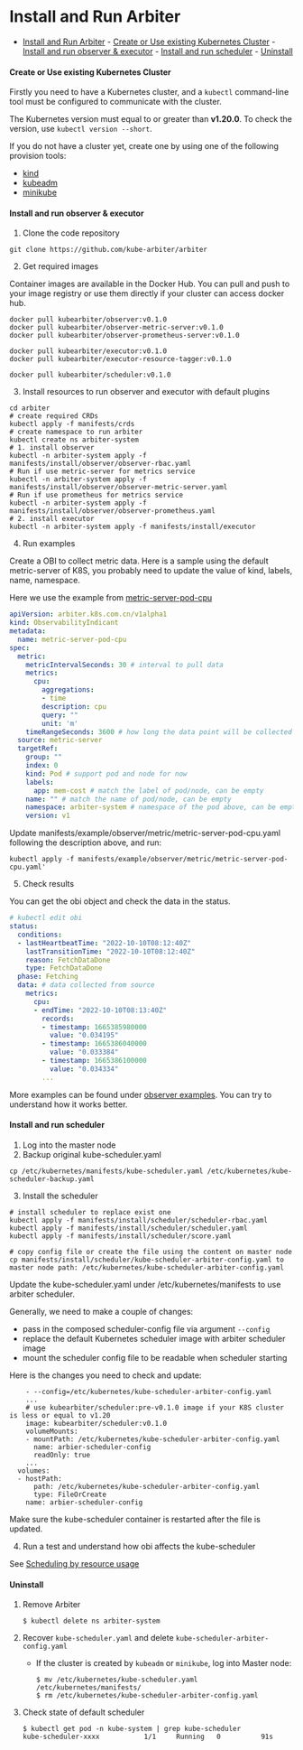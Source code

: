 # Install and Run Arbiter

- [Install and Run Arbiter](#install-and-run-arbiter)
      - [Create or Use existing Kubernetes Cluster](#create-or-use-existing-kubernetes-cluster)
      - [Install and run observer & executor](#install-and-run-observer--executor)
      - [Install and run scheduler](#install-and-run-scheduler)
      - [Uninstall](#uninstall)

#### Create or Use existing Kubernetes Cluster

Firstly you need to have a Kubernetes cluster, and a `kubectl` command-line tool must be configured to communicate with the cluster.

The Kubernetes version must equal to or greater than **v1.20.0**. To check the version, use `kubectl version --short`.

If you do not have a cluster yet, create one by using one of the following provision tools:

* [kind](https://kind.sigs.k8s.io/docs/)
* [kubeadm](https://kubernetes.io/docs/admin/kubeadm/)
* [minikube](https://minikube.sigs.k8s.io/)

#### Install and run observer & executor

1. Clone the code repository

```shell
git clone https://github.com/kube-arbiter/arbiter
```

2. Get required images

Container images are available in the Docker Hub. You can pull and push to your image registry or use them directly if your cluster can access docker hub.

```
docker pull kubearbiter/observer:v0.1.0
docker pull kubearbiter/observer-metric-server:v0.1.0
docker pull kubearbiter/observer-prometheus-server:v0.1.0

docker pull kubearbiter/executor:v0.1.0
docker pull kubearbiter/executor-resource-tagger:v0.1.0

docker pull kubearbiter/scheduler:v0.1.0
```

3. Install resources to run observer and executor with default plugins

```shell
cd arbiter
# create required CRDs
kubectl apply -f manifests/crds
# create namespace to run arbiter
kubectl create ns arbiter-system
# 1. install observer
kubectl -n arbiter-system apply -f manifests/install/observer/observer-rbac.yaml
# Run if use metric-server for metrics service
kubectl -n arbiter-system apply -f manifests/install/observer/observer-metric-server.yaml
# Run if use prometheus for metrics service
kubectl -n arbiter-system apply -f manifests/install/observer/observer-prometheus.yaml
# 2. install executor
kubectl -n arbiter-system apply -f manifests/install/executor
```

4. Run examples

Create a OBI to collect metric data. Here is a sample using the default metric-server of K8S, you probably need to update the value of kind, labels, name, namespace.

Here we use the example from [metric-server-pod-cpu](../manifests/example/observer/metric/metric-server-pod-cpu.yaml)

```yaml
apiVersion: arbiter.k8s.com.cn/v1alpha1
kind: ObservabilityIndicant
metadata:
  name: metric-server-pod-cpu
spec:
  metric:
    metricIntervalSeconds: 30 # interval to pull data
    metrics:
      cpu:
        aggregations:
        - time
        description: cpu
        query: ""
        unit: 'm'
    timeRangeSeconds: 3600 # how long the data point will be collected
  source: metric-server
  targetRef:
    group: ""
    index: 0
    kind: Pod # support pod and node for now
    labels:
      app: mem-cost # match the label of pod/node, can be empty
    name: "" # match the name of pod/node, can be empty
    namespace: arbiter-system # namespace of the pod above, can be empty for node
    version: v1
```

Update manifests/example/observer/metric/metric-server-pod-cpu.yaml following the description above, and run:

```
kubectl apply -f manifests/example/observer/metric/metric-server-pod-cpu.yaml'
```

5. Check results

You can get the obi object and check the data in the status.

```yaml
# kubectl edit obi 
status:
  conditions:
  - lastHeartbeatTime: "2022-10-10T08:12:40Z"
    lastTransitionTime: "2022-10-10T08:12:40Z"
    reason: FetchDataDone
    type: FetchDataDone
  phase: Fetching
  data: # data collected from source
    metrics:
      cpu:
      - endTime: "2022-10-10T08:13:40Z"
        records:
        - timestamp: 1665385980000
          value: "0.034195"
        - timestamp: 1665386040000
          value: "0.033384"
        - timestamp: 1665386100000
          value: "0.034334"
        ...
```

More examples can be found under [observer examples](../manifests/example/observer). You can try to understand how it works better.

#### Install and run scheduler

1. Log into the master node
2. Backup original kube-scheduler.yaml

```
cp /etc/kubernetes/manifests/kube-scheduler.yaml /etc/kubernetes/kube-scheduler-backup.yaml
```

3. Install the scheduler

```
# install scheduler to replace exist one 
kubectl apply -f manifests/install/scheduler/scheduler-rbac.yaml
kubectl apply -f manifests/install/scheduler/scheduler.yaml
kubectl apply -f manifests/install/scheduler/score.yaml

# copy config file or create the file using the content on master node
cp manifests/install/scheduler/kube-scheduler-arbiter-config.yaml to master node path: /etc/kubernetes/kube-scheduler-arbiter-config.yaml
```

Update the kube-scheduler.yaml under /etc/kubernetes/manifests to use arbiter scheduler.

Generally, we need to make a couple of changes:

* pass in the composed scheduler-config file via argument `--config`
* replace the default Kubernetes scheduler image with arbiter scheduler image
* mount the scheduler config file to be readable when scheduler starting

Here is the changes you need to check and update:

```
    - --config=/etc/kubernetes/kube-scheduler-arbiter-config.yaml
    ...
    # use kubearbiter/scheduler:pre-v0.1.0 image if your K8S cluster is less or equal to v1.20
    image: kubearbiter/scheduler:v0.1.0
    volumeMounts:
    - mountPath: /etc/kubernetes/kube-scheduler-arbiter-config.yaml
      name: arbier-scheduler-config
      readOnly: true
    ...
  volumes:
  - hostPath:
      path: /etc/kubernetes/kube-scheduler-arbiter-config.yaml
      type: FileOrCreate
    name: arbier-scheduler-config
```

Make sure the kube-scheduler container is restarted after the file is updated.

4. Run a test and understand how obi affects the kube-scheduler

See [Scheduling by resource usage](http://arbiter.k8s.com.cn/docs/User%20Cases/schedule-by-real-usage)

#### Uninstall

1. Remove Arbiter

   ```
   $ kubectl delete ns arbiter-system
   ```
2. Recover `kube-scheduler.yaml` and delete `kube-scheduler-arbiter-config.yaml`

   - If the cluster is created by `kubeadm` or `minikube`, log into Master node:
     ```
     $ mv /etc/kubernetes/kube-scheduler.yaml /etc/kubernetes/manifests/
     $ rm /etc/kubernetes/kube-scheduler-arbiter-config.yaml
     ```
3. Check state of default scheduler

   ```
   $ kubectl get pod -n kube-system | grep kube-scheduler
   kube-scheduler-xxxx           1/1     Running   0          91s
   ```
